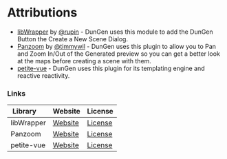 # Attributions
- [libWrapper][libwrapper-website] by [@rupin](https://foundryvtt.com/community/ruipin) - DunGen uses this module to add the DunGen Button the Create a New Scene Dialog.
- [Panzoom][panzoom-website] by [@timmywil](https://timmywil.com/) - DunGen uses this plugin to allow you to Pan and Zoom In/Out of the Generated preview so you can get a better look at the maps before creating a scene with them.
- [petite-vue][petite-vue-website] - DunGen uses this plugin for its templating engine and reactive reactivity.

### Links
| &nbsp;Library     | Website                       | License                       | 
|:----------------- |:----------------------------- |:----------------------------- |
| libWrapper        | [Website][libwrapper-website] | [License][libwrapper-license] |
| Panzoom           | [Website][panzoom-website]    | [License][panzoom-license]    |
| petite-vue        | [Website][petite-vue-website] | [License][petite-vue-license] |

[libwrapper-website]: https://foundryvtt.com/packages/lib-wrapper
[libwrapper-license]: https://github.com/ruipin/fvtt-lib-wrapper/blob/master/LICENSE
[panzoom-website]: https://github.com/timmywil/panzoom/
[panzoom-license]: https://github.com/timmywil/panzoom/blob/main/MIT-License.txt
[petite-vue-website]: https://github.com/vuejs/petite-vue
[petite-vue-license]: https://github.com/vuejs/petite-vue/blob/main/LICENSE

